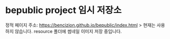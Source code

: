 # bepublic project 임시 저장소
정적 페이지 주소: https://bencizion.github.io/bepublic/index.html > 현재는 사용하지 않습니다.
resource 폴더에 썸네일 이미지 저장 중입니다.
